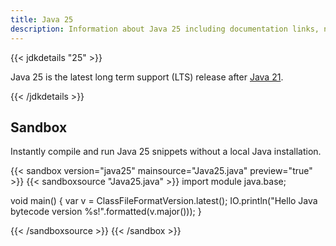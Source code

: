 ```yaml
---
title: Java 25
description: Information about Java 25 including documentation links, new APIs, added features and download options.
---
```


{{< jdkdetails "25" >}}

Java 25 is the latest long term support (LTS) release after [Java 21](../21).

{{< /jdkdetails >}}


## Sandbox

Instantly compile and run Java 25 snippets without a local Java installation.

{{< sandbox version="java25" mainsource="Java25.java" preview="true" >}}
{{< sandboxsource "Java25.java" >}}
import module java.base;

void main() {
    var v = ClassFileFormatVersion.latest();
    IO.println("Hello Java bytecode version %s!".formatted(v.major()));
}

{{< /sandboxsource >}}
{{< /sandbox >}}
